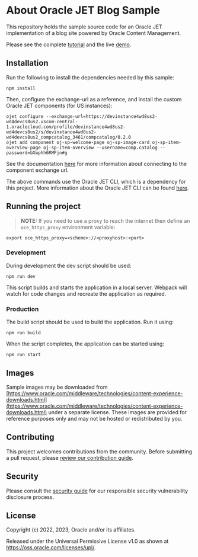 # About Oracle JET Blog Sample

This repository holds the sample source code for an Oracle JET implementation of a blog site powered by Oracle Content Management.

Please see the complete [tutorial](https://www.oracle.com/pls/topic/lookup?ctx=cloud&id=oce-jet-blog-sample) and the live [demo](https://headless.mycontentdemo.com/samples/oce-jet-blog-sample).

## Installation

Run the following to install the dependencies needed by this sample:

```shell
npm install
```

Then, configure the exchange-url as a reference, and install the custom Oracle JET components (for US instances):

``` shell
ojet configure --exchange-url=https://devinstance4wd8us2-wd4devcs8us2.uscom-central-1.oraclecloud.com/profile/devinstance4wd8us2-wd4devcs8us2/s/devinstance4wd8us2-wd4devcs8us2_compcatalog_3461/compcatalog/0.2.0
ojet add component oj-sp-welcome-page oj-sp-image-card oj-sp-item-overview-page oj-sp-item-overview --username=comp.catalog --password=bXwphh6RMFjn#g
```

See the documentation [here](https://docs.oracle.com/en-us/iaas/visual-builder/doc/administrative-tasks.html#GUID-2B02DA1E-82EA-4FD1-88EC-F1C113A8969E) for more information about connecting to the component exchange url.

The above commands use the Oracle JET CLI, which is a dependency for this project. More information about the Oracle JET CLI can be found [here](https://docs.oracle.com/en/learn/jet-install-cli/index.html).

## Running the project

> **NOTE:** If you need to use a proxy to reach the internet then define an `oce_https_proxy` environment variable:  

```shell
export oce_https_proxy=<scheme>://<proxyhost>:<port>
```

### Development

During development the dev script should be used:

```shell
npm run dev
```

This script builds and starts the application in a local server. Webpack will watch for code changes and recreate the application as required.

### Production

The build script should be used to build the application. Run it using:

```shell
npm run build
```

When the script completes, the application can be started using:

```shell
npm run start
```

## Images

Sample images may be downloaded from [https://www.oracle.com/middleware/technologies/content-experience-downloads.html](https://www.oracle.com/middleware/technologies/content-experience-downloads.html) under a separate license.  These images are provided for reference purposes only and may not be hosted or redistributed by you.

## Contributing

This project welcomes contributions from the community. Before submitting a pull
request, please [review our contribution guide](./CONTRIBUTING.md).

## Security

Please consult the [security guide](./SECURITY.md) for our responsible security
vulnerability disclosure process.

## License

Copyright (c) 2022, 2023, Oracle and/or its affiliates.

Released under the Universal Permissive License v1.0 as shown at
<https://oss.oracle.com/licenses/upl/>.
